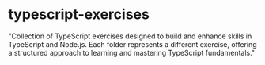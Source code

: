 # typescript-exercises
"Collection of TypeScript exercises designed to build and enhance skills in TypeScript and Node.js. Each folder represents a different exercise, offering a structured approach to learning and mastering TypeScript fundamentals."
